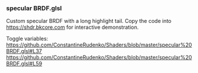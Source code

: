 ### specular BRDF.glsl

Custom specular BRDF with a long highlight tail. Copy the code into https://shdr.bkcore.com for interactive demonstration.

Toggle variables:
https://github.com/ConstantineRudenko/Shaders/blob/master/specular%20BRDF.glsl#L37
https://github.com/ConstantineRudenko/Shaders/blob/master/specular%20BRDF.glsl#L59
